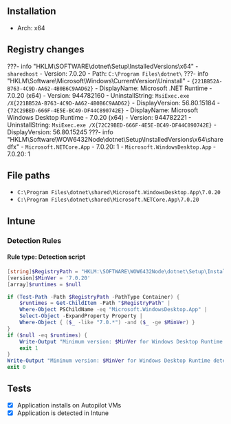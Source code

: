 ## Installation
- Arch: x64

## Registry changes
???- info "HKLM\SOFTWARE\dotnet\Setup\InstalledVersions\x64"
	- `sharedhost`
		- Version: 7.0.20
		- Path: `C:\Program Files\dotnet\`
???- info "HKLM\Software\Microsoft\Windows\CurrentVersion\Uninstall"
	- `{221BB52A-B763-4C9D-AA62-4B0B6C9AAD62}`
		- DisplayName: Microsoft .NET Runtime - 7.0.20 (x64)
		- Version: 944782160
		- UninstallString: `MsiExec.exe /X{221BB52A-B763-4C9D-AA62-4B0B6C9AAD62}`
		- DisplayVersion: 56.80.15184
	- `{72C29BED-666F-4E5E-BC49-DF44C890742E}`
		- DisplayName: Microsoft Windows Desktop Runtime - 7.0.20 (x64)
		- Version: 944782221
		- UninstallString: `MsiExec.exe /X{72C29BED-666F-4E5E-BC49-DF44C890742E}`
		- DisplayVersion: 56.80.15245
???- info "HKLM\Software\WOW6432Node\dotnet\Setup\InstalledVersions\x64\sharedfx"
	- `Microsoft.NETCore.App`
		- 7.0.20: 1
	- `Microsoft.WindowsDesktop.App`
		- 7.0.20: 1

## File paths
- `C:\Program Files\dotnet\shared\Microsoft.WindowsDesktop.App\7.0.20`
- `C:\Program Files\dotnet\shared\Microsoft.NETCore.App\7.0.20`

## Intune
### Detection Rules
#### Rule type: Detection script
```powershell title="Custom detection script"
[string]$RegistryPath = "HKLM:\SOFTWARE\WOW6432Node\dotnet\Setup\InstalledVersions\x64\sharedfx"
[version]$MinVer = '7.0.20'
[array]$runtimes = $null

if (Test-Path -Path $RegistryPath -PathType Container) {
    $runtimes = Get-ChildItem -Path "$RegistryPath" |
    Where-Object PSChildName -eq "Microsoft.WindowsDesktop.App" |
    Select-Object -ExpandProperty Property |
    Where-Object { ($_ -like "7.0.*") -and ($_ -ge $MinVer) }
}
if ($null -eq $runtimes) {
    Write-Output "Minimum version: $MinVer for Windows Desktop Runtime not detected"
    exit 1
}
Write-Output "Minimum version: $MinVer for Windows Desktop Runtime detected"
exit 0
```
## Tests
- [X] Application installs on Autopilot VMs
- [x] Application is detected in Intune